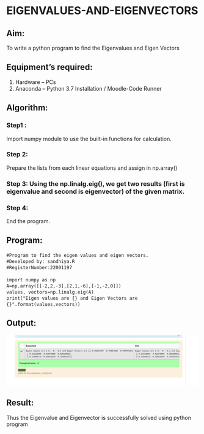 # EIGENVALUES-AND-EIGENVECTORS
## Aim:
To write a python program to find the Eigenvalues and Eigen Vectors
## Equipment’s required:
1. 	Hardware – PCs
2. 	Anaconda – Python 3.7 Installation / Moodle-Code Runner
## Algorithm:
### Step1 : 
Import numpy module to use the built-in functions for calculation.
### Step 2: 
Prepare the lists from each linear equations and assign in np.array()
### Step 3: Using the np.linalg.eig(),  we get two results (first is eigenvalue and second is eigenvector) of the given matrix.
### Step 4: 
End the program.
## Program:
```
#Program to find the eigen values and eigen vectors.
#Developed by: sandhiya.R
#RegisterNumber:22001197

import numpy as np
A=np.array([[-2,2,-3],[2,1,-6],[-1,-2,0]])
values, vectors=np.linalg.eig(A)
print("Eigen values are {} and Eigen Vectors are {}".format(values,vectors))
```


## Output:
![output](/eigen.png)
## Result:
Thus the Eigenvalue and Eigenvector is successfully solved using python program
